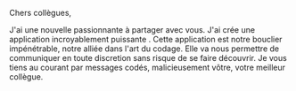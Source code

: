 Chers collègues,

J'ai une nouvelle passionnante à partager avec vous. J'ai crée une application incroyablement puissante . Cette application est notre bouclier impénétrable, notre alliée dans l'art du codage.
Elle va nous permettre de communiquer en toute discretion sans risque de se faire découvrir.
Je vous tiens au courant par messages codés, 
malicieusement vôtre,
votre meilleur collègue.
